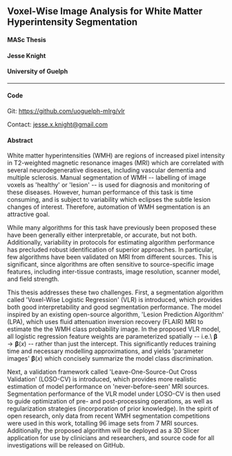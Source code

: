 ## Voxel-Wise Image Analysis for White Matter Hyperintensity Segmentation
#### MASc Thesis
#### Jesse Knight
#### University of Guelph

---

#### Code

Git:     https://github.com/uoguelph-mlrg/vlr

Contact: jesse.x.knight@gmail.com

#### Abstract

White matter hyperintensities (WMH) are regions of increased pixel intensity
in T2-weighted magnetic resonance images (MRI)
which are correlated with several neurodegenerative diseases,
including vascular dementia and multiple sclerosis.
Manual segmentation of WMH -- labelling of image voxels as 'healthy' or 'lesion' --
is used for diagnosis and monitoring of these diseases.
However, human performance of this task is time consuming,
and is subject to variability which eclipses the subtle lesion changes of interest.
Therefore, automation of WMH segmentation is an attractive goal.

While many algorithms for this task have previously been proposed
these have been generally either interpretable, or accurate, but not both.
Additionally, variability in protocols for estimating algorithm performance
has precluded robust identification of superior approaches.
In particular, few algorithms have been validated on MRI from different sources.
This is significant, since algorithms are often sensitive to
source-specific image features, including
inter-tissue contrasts, image resolution, scanner model, and field strength.

This thesis addresses these two challenges.
First, a segmentation algorithm called
'Voxel-Wise Logistic Regression' (VLR) is introduced,
which provides both good interpretability and good segmentation performance.
The model inspired by an existing open-source algorithm,
'Lesion Prediction Algorithm' (LPA),
which uses fluid attenuation inversion recovery (FLAIR) MRI
to estimate the the WMH class probability image.
In the proposed VLR model,
all logistic regression feature weights are parameterized spatially
-- i.e.\ $\bm{\beta} \rightarrow \bm{\beta}(x)$ --
rather than just the intercept.
This significantly reduces training time and necessary modelling approximations,
and yields 'parameter images' $\bm{\beta}(x)$
which concisely summarize the model class discrimination.

Next, a validation framework called
'Leave-One-Source-Out Cross Validation' (LOSO-CV) is introduced,
which provides more realistic estimation of model performance
on 'never-before-seen' MRI sources.
Segmentation performance of the VLR model under LOSO-CV
is then used to guide optimization of pre- and post-processing operations,
as well as regularization strategies (incorporation of prior knowledge).
In the spirit of open research,
only data from recent WMH segmentation competitions
were used in this work, totalling 96 image sets from 7 MRI sources.
Additionally, the proposed algorithm will be deployed as a 3D Slicer application
for use by clinicians and researchers,
and source code for all investigations will be released on GitHub.




